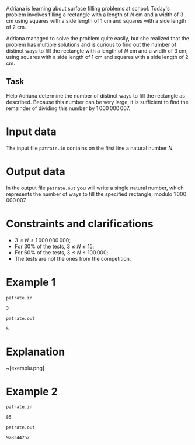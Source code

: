 Adriana is learning about surface filling problems at school. Today's problem involves filling a rectangle with a length of $N$ cm and a width of $3$ cm using squares with a side length of $1$ cm and squares with a side length of $2$ cm.

Adriana managed to solve the problem quite easily, but she realized that the problem has multiple solutions and is curious to find out the number of distinct ways to fill the rectangle with a length of $N$ cm and a width of $3$ cm, using squares with a side length of $1$ cm and squares with a side length of $2$ cm.

## Task
Help Adriana determine the number of distinct ways to fill the rectangle as described. Because this number can be very large, it is sufficient to find the remainder of dividing this number by $1\,000\,000\,007$.

# Input data
The input file `patrate.in` contains on the first line a natural number $N$.

# Output data
In the output file `patrate.out` you will write a single natural number, which represents the number of ways to fill the specified rectangle, modulo $1\,000\,000\,007$.

# Constraints and clarifications
* $3 \leq N \leq 1\,000\,000\,000$;
* For $30\%$ of the tests, $3 \leq N \leq 15$;
* For $60\%$ of the tests, $3 \leq N \leq 100\,000$;
* The tests are not the ones from the competition.

# Example 1
`patrate.in`
```
3
```
`patrate.out`
```
5
```

# Explanation

~[exemplu.png]

# Example 2

`patrate.in`
```
85
```
`patrate.out`
```
928344252
